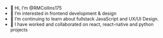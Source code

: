 - 👋 Hi, I’m @RMCollins175
- 👀 I’m interested in frontend development & design
- 🌱 I’m continuing to learn about fullstack JavaScript and UX/UI Design. 
- 💞️ I have worked and collaborated on react, react-native and python projects

<!---
RMCollins175/RMCollins175 is a ✨ special ✨ repository because its `README.md` (this file) appears on your GitHub profile.
You can click the Preview link to take a look at your changes.
--->
